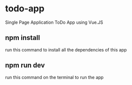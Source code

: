 # todo-app
 Single Page Application ToDo App using Vue.JS
## npm install
 run this command to install all the dependencies of this app
## npm run dev
 run this command on the terminal to run the app